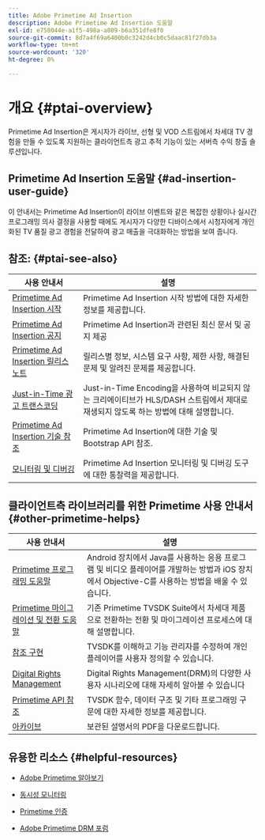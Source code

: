 ```yaml
---
title: Adobe Primetime Ad Insertion
description: Adobe Primetime Ad Insertion 도움말
exl-id: e758044e-a1f5-498a-a809-b6a351dfe8f0
source-git-commit: 8d7a4f69a6400b0c3242d4cb0c5daac81f27db3a
workflow-type: tm+mt
source-wordcount: '320'
ht-degree: 0%

---
```


# 개요 {#ptai-overview}

Primetime Ad Insertion은 게시자가 라이브, 선형 및 VOD 스트림에서 차세대 TV 경험을 만들 수 있도록 지원하는 클라이언트측 광고 추적 기능이 있는 서버측 수익 창출 솔루션입니다.

## Primetime Ad Insertion 도움말 {#ad-insertion-user-guide}

이 안내서는 Primetime Ad Insertion이 라이브 이벤트와 같은 복잡한 상황이나 실시간 프로그래밍 의사 결정을 사용할 때에도 게시자가 다양한 디바이스에서 시청자에게 개인화된 TV 품질 광고 경험을 전달하여 광고 매출을 극대화하는 방법을 보여 줍니다.

## 참조: {#ptai-see-also}

| 사용 안내서 | 설명 |
|---|---|
| [Primetime Ad Insertion 시작](getting-started/get-started-overview.md) | Primetime Ad Insertion 시작 방법에 대한 자세한 정보를 제공합니다. |
| [Primetime Ad Insertion 공지](announcements/overview.md) | Primetime Ad Insertion과 관련된 최신 문서 및 공지 제공 |
| [Primetime Ad Insertion 릴리스 노트](../release-notes/ptai-20x-release-notes.md) | 릴리스별 정보, 시스템 요구 사항, 제한 사항, 해결된 문제 및 알려진 문제를 제공합니다. |
| [Just-in-Time 광고 트랜스코딩](just-in-time-transcoding/jit-transcoding-overview.md) | Just-in-Time Encoding을 사용하여 비교되지 않는 크리에이티브가 HLS/DASH 스트림에서 제대로 재생되지 않도록 하는 방법에 대해 설명합니다. |
| [Primetime Ad Insertion 기술 참조](/help/primetime-ad-insertion/technical-reference/bootstrap-api.md) | Primetime Ad Insertion에 대한 기술 및 Bootstrap API 참조. |
| [모니터링 및 디버깅](/help/primetime-ad-insertion/performance-monitoring-debugging-reporting/performance-overview.md) | Primetime Ad Insertion 모니터링 및 디버깅 도구에 대한 통찰력을 제공합니다. |

## 클라이언트측 라이브러리를 위한 Primetime 사용 안내서 {#other-primetime-helps}

| 사용 안내서 | 설명 |
|---|---|
| [Primetime 프로그래밍 도움말](../programming/home.md) | Android 장치에서 Java를 사용하는 응용 프로그램 및 비디오 플레이어를 개발하는 방법과 iOS 장치에서 Objective-C를 사용하는 방법을 배울 수 있습니다. |
| [Primetime 마이그레이션 및 전환 도움말](../migration-guides/home.md) | 기존 Primetime TVSDK Suite에서 차세대 제품으로 전환하는 전환 및 마이그레이션 프로세스에 대해 설명합니다. |
| [참조 구현](../android-reference-implementation/home.md) | TVSDK를 이해하고 기능 관리자를 수정하여 개인 플레이어를 사용자 정의할 수 있습니다. |
| [Digital Rights Management](../digital-rights-management/home.md) | Digital Rights Management(DRM)의 다양한 사용자 시나리오에 대해 자세히 알아볼 수 있습니다 |
| [Primetime API 참조](../reference/api-references.md) | TVSDK 함수, 데이터 구조 및 기타 프로그래밍 구문에 대한 자세한 정보를 제공합니다. |
| [아카이브](https://helpx.adobe.com/primetime/archives.html) | 보관된 설명서의 PDF을 다운로드합니다. |

## 유용한 리소스 {#helpful-resources}

* [Adobe Primetime 알아보기](https://www.adobe.com/in/marketing/primetime.html)

* [동시성 모니터링](https://tve.helpdocsonline.com/concurrency-monitoring-introduction)

* [Primetime 인증](https://tve.helpdocsonline.com/home)

* [Adobe Primetime DRM 포럼](https://forums.adobe.com/community/adobe_access)

